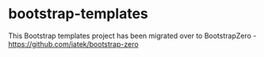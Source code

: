 bootstrap-templates
===================

This Bootstrap templates project has been migrated over to BootstrapZero - https://github.com/iatek/bootstrap-zero
